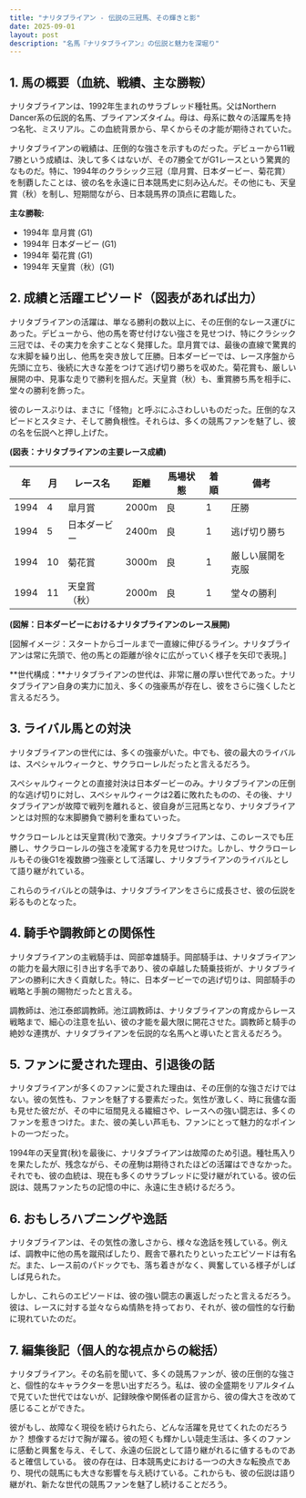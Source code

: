 ```yaml
---
title: "ナリタブライアン - 伝説の三冠馬、その輝きと影"
date: 2025-09-01
layout: post
description: "名馬『ナリタブライアン』の伝説と魅力を深堀り"
---
```


## 1. 馬の概要（血統、戦績、主な勝鞍）

ナリタブライアンは、1992年生まれのサラブレッド種牡馬。父はNorthern Dancer系の伝説的名馬、ブライアンズタイム。母は、母系に数々の活躍馬を持つ名牝、ミスリアル。この血統背景から、早くからその才能が期待されていた。

ナリタブライアンの戦績は、圧倒的な強さを示すものだった。デビューから11戦7勝という成績は、決して多くはないが、その7勝全てがG1レースという驚異的なものだ。特に、1994年のクラシック三冠（皐月賞、日本ダービー、菊花賞）を制覇したことは、彼の名を永遠に日本競馬史に刻み込んだ。その他にも、天皇賞（秋）を制し、短期間ながら、日本競馬界の頂点に君臨した。

**主な勝鞍:**

* 1994年 皐月賞 (G1)
* 1994年 日本ダービー (G1)
* 1994年 菊花賞 (G1)
* 1994年 天皇賞（秋）(G1)


## 2. 成績と活躍エピソード（図表があれば出力）

ナリタブライアンの活躍は、単なる勝利の数以上に、その圧倒的なレース運びにあった。デビューから、他の馬を寄せ付けない強さを見せつけ、特にクラシック三冠では、その実力を余すことなく発揮した。皐月賞では、最後の直線で驚異的な末脚を繰り出し、他馬を突き放して圧勝。日本ダービーでは、レース序盤から先頭に立ち、後続に大きな差をつけて逃げ切り勝ちを収めた。菊花賞も、厳しい展開の中、見事な走りで勝利を掴んだ。天皇賞（秋）も、重賞勝ち馬を相手に、堂々の勝利を飾った。

彼のレースぶりは、まさに「怪物」と呼ぶにふさわしいものだった。圧倒的なスピードとスタミナ、そして勝負根性。それらは、多くの競馬ファンを魅了し、彼の名を伝説へと押し上げた。

**(図表：ナリタブライアンの主要レース成績)**

| 年 | 月 | レース名       | 距離 | 馬場状態 | 着順 | 備考           |
|---|----|---------------|-----|---------|-----|-----------------|
| 1994 | 4  | 皐月賞         | 2000m | 良       | 1   | 圧勝           |
| 1994 | 5  | 日本ダービー     | 2400m | 良       | 1   | 逃げ切り勝ち     |
| 1994 | 10 | 菊花賞         | 3000m | 良       | 1   | 厳しい展開を克服 |
| 1994 | 11 | 天皇賞（秋）   | 2000m | 良       | 1   | 堂々の勝利       |


**(図解：日本ダービーにおけるナリタブライアンのレース展開)**

[図解イメージ：スタートからゴールまで一直線に伸びるライン。ナリタブライアンは常に先頭で、他の馬との距離が徐々に広がっていく様子を矢印で表現。]

**世代構成：**ナリタブライアンの世代は、非常に層の厚い世代であった。ナリタブライアン自身の実力に加え、多くの強豪馬が存在し、彼をさらに強くしたと言えるだろう。


## 3. ライバル馬との対決

ナリタブライアンの世代には、多くの強豪がいた。中でも、彼の最大のライバルは、スペシャルウィークと、サクラローレルだったと言えるだろう。

スペシャルウィークとの直接対決は日本ダービーのみ。ナリタブライアンの圧倒的な逃げ切りに対し、スペシャルウィークは2着に敗れたものの、その後、ナリタブライアンが故障で戦列を離れると、彼自身が三冠馬となり、ナリタブライアンとは対照的な末脚勝負で勝利を重ねていった。

サクラローレルとは天皇賞(秋)で激突。ナリタブライアンは、このレースでも圧勝し、サクラローレルの強さを凌駕する力を見せつけた。しかし、サクラローレルもその後G1を複数勝つ強豪として活躍し、ナリタブライアンのライバルとして語り継がれている。

これらのライバルとの競争は、ナリタブライアンをさらに成長させ、彼の伝説を彩るものとなった。


## 4. 騎手や調教師との関係性

ナリタブライアンの主戦騎手は、岡部幸雄騎手。岡部騎手は、ナリタブライアンの能力を最大限に引き出す名手であり、彼の卓越した騎乗技術が、ナリタブライアンの勝利に大きく貢献した。特に、日本ダービーでの逃げ切りは、岡部騎手の戦略と手腕の賜物だったと言える。

調教師は、池江泰郎調教師。池江調教師は、ナリタブライアンの育成からレース戦略まで、細心の注意を払い、彼の才能を最大限に開花させた。調教師と騎手の絶妙な連携が、ナリタブライアンを伝説的な名馬へと導いたと言えるだろう。


## 5. ファンに愛された理由、引退後の話

ナリタブライアンが多くのファンに愛された理由は、その圧倒的な強さだけではない。彼の気性も、ファンを魅了する要素だった。気性が激しく、時に我儘な面も見せた彼だが、その中に垣間見える繊細さや、レースへの強い闘志は、多くのファンを惹きつけた。また、彼の美しい芦毛も、ファンにとって魅力的なポイントの一つだった。

1994年の天皇賞(秋)を最後に、ナリタブライアンは故障のため引退。種牡馬入りを果たしたが、残念ながら、その産駒は期待されたほどの活躍はできなかった。それでも、彼の血統は、現在も多くのサラブレッドに受け継がれている。彼の伝説は、競馬ファンたちの記憶の中に、永遠に生き続けるだろう。


## 6. おもしろハプニングや逸話

ナリタブライアンは、その気性の激しさから、様々な逸話を残している。例えば、調教中に他の馬を蹴飛ばしたり、厩舎で暴れたりといったエピソードは有名だ。また、レース前のパドックでも、落ち着きがなく、興奮している様子がしばしば見られた。

しかし、これらのエピソードは、彼の強い闘志の裏返しだったと言えるだろう。彼は、レースに対する並々ならぬ情熱を持っており、それが、彼の個性的な行動に現れていたのだ。


## 7. 編集後記（個人的な視点からの総括）

ナリタブライアン。その名前を聞いて、多くの競馬ファンが、彼の圧倒的な強さと、個性的なキャラクターを思い出すだろう。私は、彼の全盛期をリアルタイムで見ていた世代ではないが、記録映像や関係者の証言から、彼の偉大さを改めて感じることができた。

彼がもし、故障なく現役を続けられたら、どんな活躍を見せてくれたのだろうか？  想像するだけで胸が躍る。彼の短くも輝かしい競走生活は、多くのファンに感動と興奮を与え、そして、永遠の伝説として語り継がれるに値するものであると確信している。  彼の存在は、日本競馬史における一つの大きな転換点であり、現代の競馬にも大きな影響を与え続けている。これからも、彼の伝説は語り継がれ、新たな世代の競馬ファンを魅了し続けることだろう。

